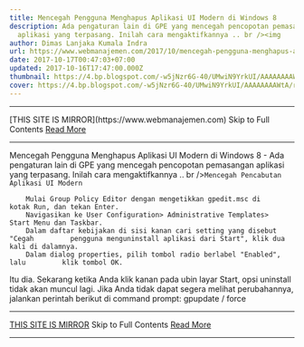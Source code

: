 ```yaml
---
title: Mencegah Pengguna Menghapus Aplikasi UI Modern di Windows 8
description: Ada pengaturan lain di GPE yang mencegah pencopotan pemasangan
  aplikasi yang terpasang. Inilah cara mengaktifkannya .. br /><img
author: Dimas Lanjaka Kumala Indra
url: https://www.webmanajemen.com/2017/10/mencegah-pengguna-menghapus-aplikasi-ui.html
date: 2017-10-17T00:47:03+07:00
updated: 2017-10-16T17:47:00.000Z
thumbnail: https://4.bp.blogspot.com/-w5jNzr6G-40/UMwiN9YrkUI/AAAAAAAAWtA/rYrCZ839NCU/s1600/Uninstall-Modern-UI-Apps.png
cover: https://4.bp.blogspot.com/-w5jNzr6G-40/UMwiN9YrkUI/AAAAAAAAWtA/rYrCZ839NCU/s1600/Uninstall-Modern-UI-Apps.png
---
```


<hr/> [THIS SITE IS MIRROR](https://www.webmanajemen.com) Skip to Full Contents <a href="https://www.webmanajemen.com/2017/10/mencegah-pengguna-menghapus-aplikasi-ui.html" rel="follow" class="button" id="read-more">Read More</a> <hr/> Mencegah Pengguna Menghapus Aplikasi UI Modern di Windows 8 - Ada pengaturan lain di GPE yang mencegah pencopotan pemasangan aplikasi yang terpasang. Inilah cara mengaktifkannya .. br /><img Ada pengaturan lain di GPE yang mencegah pencopotan pemasangan aplikasi     yang terpasang. Inilah cara mengaktifkannya .. 

    Mencegah Pencabutan Aplikasi UI Modern 

        Mulai Group Policy Editor dengan mengetikkan gpedit.msc di         kotak Run, dan tekan Enter.     
        Navigasikan ke User Configuration> Administrative Templates>         Start Menu dan Taskbar.     
        Dalam daftar kebijakan di sisi kanan cari setting yang disebut "Cegah         pengguna menguninstall aplikasi dari Start", klik dua kali di dalamnya.     
        Dalam dialog properties, pilih tombol radio berlabel "Enabled", lalu         klik tombol OK.     
Itu dia. Sekarang ketika Anda klik kanan pada ubin layar Start, opsi     uninstall tidak akan muncul lagi. 
    Jika Anda tidak dapat segera melihat perubahannya, jalankan perintah     berikut di command prompt: 
  gpupdate / force <hr/> [THIS SITE IS MIRROR](https://www.webmanajemen.com) Skip to Full Contents <a href="https://www.webmanajemen.com/2017/10/mencegah-pengguna-menghapus-aplikasi-ui.html" rel="follow" class="button" id="read-more">Read More</a> <hr/>
